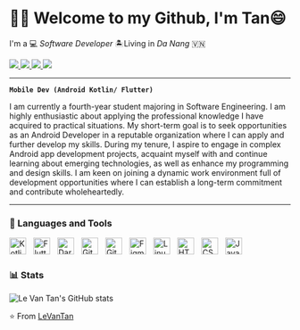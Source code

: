 # 🏄‍♂️ Welcome to my Github, I'm Tan😄
I'm a :computer: <i>Software Developer</i> :desert_island:Living in <i>Da Nang</i> :vietnam:
<div>
<a href="https://www.linkedin.com/in/levantan1401/" title="linkedin">
 <img src="https://img.shields.io/badge/LinkedIn-0077B5?style=for-the-badge&logo=linkedin&logoColor=white"/>
</a>

<a href="mailto:levantan1401.developer@gmail.com" title="gmail">
 <img src="https://img.shields.io/badge/Gmail-D14836?style=for-the-badge&logo=gmail&logoColor=white"/>
</a>

<a href="https://www.facebook.com/levantan140102" title="facebook">
 <img src="https://img.shields.io/badge/Facebook-1877F2?style=for-the-badge&logo=facebook&logoColor=white"/>
</a>

<a href="https://www.instagram.com/_tyn.venn_/" title="instagram">
 <img src="https://img.shields.io/badge/Instagram-E4405F?style=for-the-badge&logo=instagram&logoColor=white"/>
</a>
</div>

---
**`Mobile Dev (Android Kotlin/ Flutter)`**

I am currently a fourth-year student majoring in Software Engineering. I am highly enthusiastic about applying the professional knowledge I have acquired to practical situations. My short-term goal is to seek opportunities as an Android Developer in a reputable organization where I can apply and further develop my skills. 
During my tenure, I aspire to engage in complex Android app development projects, acquaint myself with and continue learning about emerging technologies, as well as enhance my programming and design skills. I am keen on joining a dynamic work environment full of development opportunities where I can establish a long-term commitment and contribute wholeheartedly. 

---

### 🧰 Languages and Tools

<img align="left" alt="Kotlin" width="30px" style="padding-right:10px;" src="https://cdn.jsdelivr.net/gh/devicons/devicon/icons/kotlin/kotlin-original.svg"/>
<img align="left" alt="Flutter" width="30px" style="padding-right:10px;" src="https://cdn.jsdelivr.net/gh/devicons/devicon/icons/flutter/flutter-original.svg" />
<img align="left" alt="Dart" width="30px" style="padding-right:10px;" src="https://cdn.jsdelivr.net/gh/devicons/devicon/icons/dart/dart-original.svg" />
<img align="left" alt="Git" width="30px" style="padding-right:10px;" src="https://cdn.jsdelivr.net/gh/devicons/devicon/icons/git/git-original.svg" />
<img align="left" alt="GitHub" width="30px" style="padding-right:10px;" src="https://cdn.jsdelivr.net/gh/devicons/devicon/icons/github/github-original.svg" />
<img align="left" alt="Figma" width="30px" style="padding-right:10px;" src="https://cdn.jsdelivr.net/gh/devicons/devicon/icons/figma/figma-original.svg" />
<img align="left" alt="Linux" width="30px" style="padding-right:10px;" src="https://cdn.jsdelivr.net/gh/devicons/devicon/icons/linux/linux-original.svg" />
<img align="left" alt="HTML" width="30px" style="padding-right:10px;" src="https://cdn.jsdelivr.net/gh/devicons/devicon/icons/html5/html5-plain.svg" />
<img align="left" alt="CSS" width="30px" style="padding-right:10px;" src="https://cdn.jsdelivr.net/gh/devicons/devicon/icons/css3/css3-plain.svg" />
<img align="left" alt="JavaScript" width="30px" style="padding-right:10px;" src="https://cdn.jsdelivr.net/gh/devicons/devicon/icons/javascript/javascript-plain.svg" />
<br />

#


### 📊 Stats

![Le Van Tan's GitHub stats](https://github-readme-stats.vercel.app/api?username=levantan1401&show_icons=true&theme=gruvbox)

⭐️ From <a href="https://github.com/levantan1401">LeVanTan</a>
